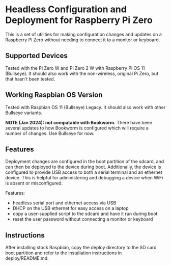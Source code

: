 # Headless Configuration and Deployment for Raspberry Pi Zero

This is a set of utilities for making configuration changes and updates on a Raspberry Pi Zero without needing to connect it to a monitor or keyboard.


## Supported Devices

Tested with the Pi Zero W and Pi Zero 2 W with Raspberry Pi OS 11 (Bullseye). It should also work with the non-wireless, original Pi Zero, but that hasn't been tested.



## Working Raspbian OS Version

Tested with Raspbian OS 11 (Bullseye) Legacy. It should also work with other Bullseye variants.

**NOTE (Jan 2024): not compatable with Bookworm.**
There have been several updates to how Bookworm is configured which will require a number of changes. Use Bullseye for now.



## Features

Deployment changes are configured in the boot partition of the sdcard, and can then be deployed to the device during boot. Additionally, the device is configured to provide USB access to both a serial terminal and an ethernet device. This is helpful for administering and debugging a device when WiFi is absent or misconfigured.

Features:
- headless serial port and ethernet access via USB
- DHCP on the USB ethernet for easy access on a laptop
- copy a user-supplied script to the sdcard and have it run during boot
- reset the user password without connecting a monitor or keyboard


## Instructions

After installing stock Raspbian, copy the deploy directory to the SD card boot partition and refer to the installation instructions in deploy/README.md.

